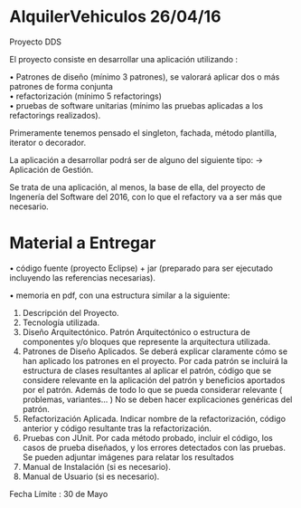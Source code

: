 # AlquilerVehiculos  26/04/16
Proyecto DDS

El proyecto consiste en desarrollar una aplicación utilizando :
 
 •  Patrones	de	diseño	(mínimo	3	patrones),	 se	valorará	aplicar	dos	o	más	patrones	de	forma	conjunta	
 • refactorización	(mínimo	5	refactorings)	
 • pruebas	de	software	unitarias	(mínimo	las	pruebas	aplicadas	a	los	refactorings	realizados).	

Primeramente tenemos pensado el singleton, fachada, método plantilla, iterator o decorador.

La aplicación	a	desarrollar	podrá	ser de alguno	del siguiente tipo:
-> Aplicación de Gestión.

Se trata de una aplicación, al menos, la base de ella, del proyecto de Ingenería del Software del 2016, con lo que el refactory va a ser más que necesario.


# Material a Entregar 
• código fuente (proyecto	Eclipse) + jar (preparado	para ser ejecutado incluyendo	 las referencias	necesarias).

• memoria	en	pdf,	con	una	estructura	similar	a	la	siguiente:
  1. Descripción	del	Proyecto.
  2. Tecnología	utilizada.
  3. Diseño	 Arquitectónico. Patrón	Arquitectónico	o	estructura	de	componentes y/o bloques	que	represente	la	arquitectura utilizada.
  4. Patrones de Diseño Aplicados. Se	deberá explicar	claramente	cómo	se	han aplicado	los	patrones	en	el	proyecto.	Por	cada	patrón se incluirá la estructura de clases	 resultantes	al aplicar	el	patrón,	código	que se considere relevante	 en	la aplicación	del	patrón	y	beneficios	aportados	por	el	patrón.	Además	de	todo	lo	que	se	 pueda	 considerar	 relevante ( problemas, variantes... ) No se deben hacer explicaciones genéricas	del	patrón.
  5. Refactorización	Aplicada.	Indicar	nombre	de la	refactorización,	código	anterior	y	código	resultante	tras	la	refactorización.
  6. Pruebas con JUnit. Por cada método probado, incluir el código, los casos de prueba diseñados, y los errores detectados con las pruebas. Se pueden adjuntar imágenes para relatar los resultados
  7. Manual	de Instalación (si es necesario).
  8. Manual de Usuario (si	es necesario).
 

Fecha Límite : 30 de Mayo

